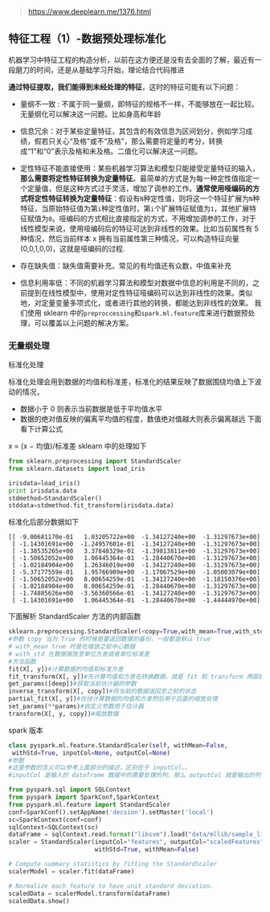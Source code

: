 > https://www.deeplearn.me/1376.html

## 特征工程（1）-数据预处理标准化

机器学习中特征工程的构造分析，以前在这方便还是没有去全面的了解，最近有一段磨刀的时间，还是从基础学习开始，理论结合代码推进

**通过特征提取，我们能得到未经处理的特征**，这时的特征可能有以下问题：

- 量纲不一致 : 不属于同一量纲，即特征的规格不一样，不能够放在一起比较。无量纲化可以解决这一问题。比如身高和年龄

- 信息冗余：对于某些定量特征，其包含的有效信息为区间划分，例如学习成绩，假若只关心“及格”或不“及格”，那么需要将定量的考分，转换成“1”和“0”表示及格和未及格。二值化可以解决这一问题。

- 定性特征不能直接使用：某些机器学习算法和模型只能接受定量特征的输入，**那么需要将定性特征转换为定量特征**。最简单的方式是为每一种定性值指定一个定量值，但是这种方式过于灵活，增加了调参的工作。**通常使用哑编码的方式将定性特征转换为定量特征**：假设有`N`种定性值，则将这一个特征扩展为`N`种特征，当原始特征值为第`i`种定性值时，第`i`个扩展特征赋值为`1`，其他扩展特征赋值为`0`。哑编码的方式相比直接指定的方式，不用增加调参的工作，对于线性模型来说，使用哑编码后的特征可达到非线性的效果。比如当前属性有 5 种情况，然后当前样本 x 拥有当前属性第三种情况，可以构造特征向量(0,0,1,0,0)，这就是哑编码的过程.

- 存在缺失值：缺失值需要补充。常见的有均值还有众数，中值来补充

- 信息利用率低：不同的机器学习算法和模型对数据中信息的利用是不同的，之前提到在线性模型中，使用对定性特征哑编码可以达到非线性的效果。类似地，对定量变量多项式化，或者进行其他的转换，都能达到非线性的效果。
我们使用 sklearn 中的`preproccessing`和`spark.ml.feature`库来进行数据预处理，可以覆盖以上问题的解决方案。

### 无量纲处理

标准化处理

标准化处理会用到数据的均值和标准差，标准化的结果反映了数据围绕均值上下波动的情况，

- 数据小于 0 则表示当前数据是低于平均值水平
- 数据的绝对值反映的偏离平均值的程度，数值绝对值越大则表示偏离越远
下面看下计算公式

x = (x − 均值)/标准差
sklearn 中的处理如下

```Python
from sklearn.preprocessing import StandardScaler
from sklearn.datasets import load_iris

irisdata=load_iris()
print irisdata.data
stdmethod=StandardScaler()
stddata=stdmethod.fit_transform(irisdata.data)
```
标准化后部分数据如下

```
[[ -9.00681170e-01   1.03205722e+00  -1.34127240e+00  -1.31297673e+00]
 [ -1.14301691e+00  -1.24957601e-01  -1.34127240e+00  -1.31297673e+00]
 [ -1.38535265e+00   3.37848329e-01  -1.39813811e+00  -1.31297673e+00]
 [ -1.50652052e+00   1.06445364e-01  -1.28440670e+00  -1.31297673e+00]
 [ -1.02184904e+00   1.26346019e+00  -1.34127240e+00  -1.31297673e+00]
 [ -5.37177559e-01   1.95766909e+00  -1.17067529e+00  -1.05003079e+00]
 [ -1.50652052e+00   8.00654259e-01  -1.34127240e+00  -1.18150376e+00]
 [ -1.02184904e+00   8.00654259e-01  -1.28440670e+00  -1.31297673e+00]
 [ -1.74885626e+00  -3.56360566e-01  -1.34127240e+00  -1.31297673e+00]
 [ -1.14301691e+00   1.06445364e-01  -1.28440670e+00  -1.44444970e+00]
 ```

下面解析 StandardScaler 方法的内部函数

```Python
sklearn.preprocessing.StandardScaler(<copy=True,with_mean=True,with_std=True)
#参数 copy 当为 True 的时候是要返回数据的备份，一般都是默认 true
# with_mean true 时是在缩放之前中心数据
# with_std 在数据缩放至单位方差或者单位标准差
#方法函数
fit(X[, y])#计算数据的均值和标准方差
fit_transform(X[, y])#先计算均值和方差在转换数据，就是 fit 和 transform 两部操作合二为 1
get_params([deep])#获取当前估计器的参数
inverse_transform(X[, copy])#将当前的数据返回至之前的状态
partial_fit(X[, y])#在线计算数据的均值和方差然后用于后面的缩放处理
set_params(**params)#自定义参数用于估计器
transform(X[, y, copy])#缩放数据
```

spark 版本

```Python
class pyspark.ml.feature.StandardScaler(self, withMean=False,
 withStd=True, inputCol=None, outputCol=None)
#参数
#这里参数的含义可以参考上面部分的描述，区别在于 inputCol。。
#inputCol 是输入的 dataframe 数据中的需要处理的列，那么 outputCol 就是输出的列了
```

```Python
from pyspark.sql import SQLContext
from pyspark import SparkConf,SparkContext
from pyspark.ml.feature import StandardScaler
conf=SparkConf().setAppName('decsion').setMaster('local')
sc=SparkContext(conf=conf)
sqlContext=SQLContext(sc)
dataFrame = sqlContext.read.format("libsvm").load("data/mllib/sample_libsvm_data.txt")
scaler = StandardScaler(inputCol="features", outputCol="scaledFeatures",
                        withStd=True, withMean=False)

# Compute summary statistics by fitting the StandardScaler
scalerModel = scaler.fit(dataFrame)

# Normalize each feature to have unit standard deviation.
scaledData = scalerModel.transform(dataFrame)
scaledData.show()
```

